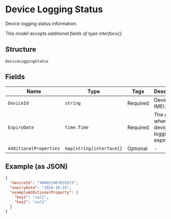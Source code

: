 
# Device Logging Status

Device logging status information.

*This model accepts additional fields of type interface{}.*

## Structure

`DeviceLoggingStatus`

## Fields

| Name | Type | Tags | Description |
|  --- | --- | --- | --- |
| `DeviceId` | `string` | Required | Device IMEI. |
| `ExpiryDate` | `time.Time` | Required | The date when device logging expires. |
| `AdditionalProperties` | `map[string]interface{}` | Optional | - |

## Example (as JSON)

```json
{
  "deviceId": "990013907835573",
  "expiryDate": "2020-10-19",
  "exampleAdditionalProperty": {
    "key1": "val1",
    "key2": "val2"
  }
}
```

